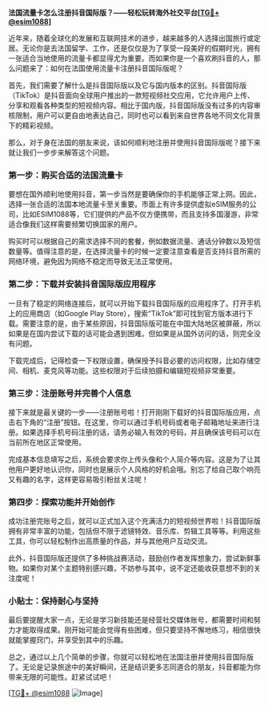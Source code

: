 **法国流量卡怎么注册抖音国际版？——轻松玩转海外社交平台[[TG💪+ @esim1088](https://t.me/s/esim1088)]**

近年来，随着全球化的发展和互联网技术的进步，越来越多的人选择出国旅行或定居。无论你是去法国留学、工作，还是仅仅是为了享受一段美好的假期时光，拥有一张适合当地使用的流量卡都显得尤为重要。而如果你是一个喜欢刷抖音的人，那么问题来了：如何在法国使用流量卡注册抖音国际版呢？

首先，我们需要了解什么是抖音国际版以及它与国内版本的区别。抖音国际版（TikTok）是抖音面向全球用户推出的一款短视频社交应用，它允许用户上传、分享和观看各种类型的短视频内容。相比于国内版，抖音国际版没有过多的内容审核限制，用户可以更自由地表达自己，同时也可以看到来自世界各地不同文化背景下的精彩视频。

那么，对于身在法国的朋友来说，该如何顺利地注册并使用抖音国际版呢？接下来就让我们一步步来解答这个问题。

### 第一步：购买合适的法国流量卡

要想在国外顺利地使用抖音，第一步当然是要确保你的手机能够正常上网。因此，选择一张合适的法国本地流量卡至关重要。市面上有许多提供虚拟eSIM服务的公司，比如ESIM1088等，它们提供的产品不仅方便携带，而且支持多国漫游，非常适合像我们这样需要频繁切换国家的用户。

购买时可以根据自己的需求选择不同的套餐，例如数据流量、通话分钟数以及短信数量等。值得注意的是，在选择流量卡的时候一定要注意查看是否支持抖音所需的网络环境，避免因为网络不稳定而导致无法正常使用。

### 第二步：下载并安装抖音国际版应用程序

一旦有了稳定的网络连接后，就可以开始下载抖音国际版的应用程序了。打开手机上的应用商店（如Google Play Store），搜索“TikTok”即可找到官方版本进行下载。需要注意的是，由于某些原因，抖音国际版可能在中国大陆地区被屏蔽，所以如果是在国内尝试下载的话可能会遇到困难。但如果是从国外访问的话，则完全没有问题。

下载完成后，记得检查一下权限设置，确保授予抖音必要的访问权限，比如存储空间、相机、麦克风等功能。这些权限对于后续拍摄和编辑短视频非常重要。

### 第三步：注册账号并完善个人信息

接下来就是最关键的一步——注册账号啦！打开刚刚下载好的抖音国际版应用，点击右下角的“注册”按钮。在这里，你可以通过手机号码或者电子邮箱地址来进行注册。如果选择手机号码注册的话，请务必输入有效的号码，并且确保该号码可以在当前所在地区正常使用。

完成基本信息填写之后，系统会要求你上传头像和个人简介等内容。这是为了让其他用户更好地认识你，同时也是展示个人风格的好机会哦。别忘了给自己取个响亮又有趣的名字，这样更容易吸引粉丝关注呢！

### 第四步：探索功能并开始创作

成功注册完账号之后，就可以正式加入这个充满活力的短视频世界啦！抖音国际版拥有非常丰富的功能，包括但不限于滤镜特效、音乐库、剪辑工具等等。利用这些工具，你可以轻松制作出高质量的作品，并与其他用户互动交流。

此外，抖音国际版还提供了多种挑战赛活动，鼓励创作者发挥想象力，尝试新鲜事物。如果你对某个主题特别感兴趣，不妨参与其中，说不定还能收获意想不到的关注度呢！

### 小贴士：保持耐心与坚持

最后要提醒大家一点，无论是学习新技能还是经营社交媒体账号，都需要时间和努力才能取得成果。刚开始可能会觉得有些困难，但只要坚持不懈地练习，相信很快就能掌握窍门，并享受到其中的乐趣。

总之，通过以上几个简单的步骤，你就可以轻松地在法国注册并使用抖音国际版了。无论是记录旅途中的美好瞬间，还是结识更多志同道合的朋友，抖音都能为你带来无限的可能性。赶紧试试吧！

[[TG💪+ @esim1088](https://t.me/s/esim1088) ![Image](https://i.postimg.cc/4NQfJmqS/Snipaste-2025-05-13-00-14-12.png)]